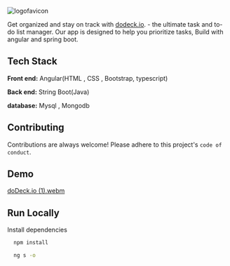 
![logofavicon](https://user-images.githubusercontent.com/105915677/215879268-23aa9037-6813-4d26-8447-5e5207990e4b.png)

Get organized and stay on track with [dodeck.io](). - the ultimate task and to-do list manager. Our app is designed to help you prioritize tasks, Build with angular and spring boot.


## Tech Stack

**Front end:** Angular(HTML , CSS , Bootstrap, typescript)

**Back end:** String Boot(Java)

**database:** Mysql , Mongodb

## Contributing

Contributions are always welcome!
Please adhere to this project's `code of conduct`.


## Demo
[doDeck.io (1).webm](https://user-images.githubusercontent.com/105915677/215877020-e2f61571-14dc-4510-b27c-c89a2078282b.webm)


## Run Locally

Install dependencies

```bash
  npm install
```

```bash
  ng s -o
```

